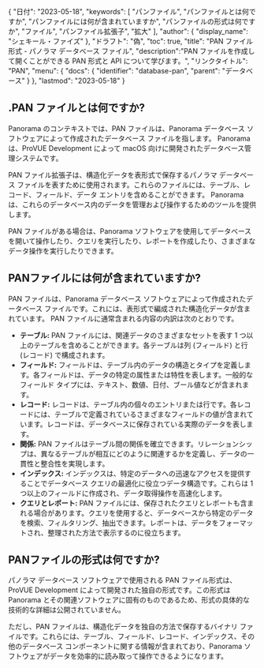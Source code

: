 {
"日付": "2023-05-18",
  "keywords": [
"パンファイル",
"パンファイルとは何ですか",
"パンファイルには何が含まれていますか",
"パンファイルの形式は何ですか",
"ファイル",
"パンファイル拡張子",
"拡大"
],
  "author": {
"display_name": "シェキール・ファイズ"
},
"ドラフト": "偽",
"toc": true,
"title": "PAN ファイル形式 - パノラマ データベース ファイル",
  "description":"PAN ファイルを作成して開くことができる PAN 形式と API について学びます。",
"リンクタイトル": "PAN",
  "menu": {
    "docs": {
      "identifier": "database-pan",
"parent": "データベース"
}
},
"lastmod": "2023-05-18"
}

## .PAN ファイルとは何ですか?

Panorama のコンテキストでは、PAN ファイルは、Panorama データベース ソフトウェアによって作成されたデータベース ファイルを指します。 Panorama は、ProVUE Development によって macOS 向けに開発されたデータベース管理システムです。

PAN ファイル拡張子は、構造化データを表形式で保存するパノラマ データベース ファイルを表すために使用されます。これらのファイルには、テーブル、レコード、フィールド、データ エントリを含めることができます。 Panorama は、これらのデータベース内のデータを管理および操作するためのツールを提供します。

PAN ファイルがある場合は、Panorama ソフトウェアを使用してデータベースを開いて操作したり、クエリを実行したり、レポートを作成したり、さまざまなデータ操作を実行したりできます。

## PANファイルには何が含まれていますか?

PAN ファイルは、Panorama データベース ソフトウェアによって作成されたデータベース ファイルです。これには、表形式で編成された構造化データが含まれています。 PAN ファイルに通常含まれる内容の内訳は次のとおりです。

- **テーブル:** PAN ファイルには、関連データのさまざまなセットを表す 1 つ以上のテーブルを含めることができます。各テーブルは列 (フィールド) と行 (レコード) で構成されます。
- **フィールド:** フィールドは、テーブル内のデータの構造とタイプを定義します。各フィールドは、データの特定の属性または特性を表します。一般的なフィールド タイプには、テキスト、数値、日付、ブール値などが含まれます。
- **レコード:** レコードは、テーブル内の個々のエントリまたは行です。各レコードには、テーブルで定義されているさまざまなフィールドの値が含まれています。レコードは、データベースに保存されている実際のデータを表します。
- **関係:** PAN ファイルはテーブル間の関係を確立できます。リレーションシップは、異なるテーブルが相互にどのように関連するかを定義し、データの一貫性と整合性を実現します。
- **インデックス:** インデックスは、特定のデータへの迅速なアクセスを提供することでデータベース クエリの最適化に役立つデータ構造です。これらは 1 つ以上のフィールドに作成され、データ取得操作を高速化します。
- **クエリとレポート:** PAN ファイルには、保存されたクエリとレポートも含まれる場合があります。クエリを使用すると、データベースから特定のデータを検索、フィルタリング、抽出できます。レポートは、データをフォーマットされ、整理された方法で表示するのに役立ちます。

## PANファイルの形式は何ですか?

パノラマ データベース ソフトウェアで使用される PAN ファイル形式は、ProVUE Development によって開発された独自の形式です。この形式は Panorama とその関連ソフトウェアに固有のものであるため、形式の具体的な技術的な詳細は公開されていません。

ただし、PAN ファイルは、構造化データを独自の方法で保存するバイナリ ファイルです。これらには、テーブル、フィールド、レコード、インデックス、その他のデータベース コンポーネントに関する情報が含まれており、Panorama ソフトウェアがデータを効率的に読み取って操作できるようになります。

